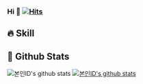 ### Hi 👋  [![Hits](https://hits.seeyoufarm.com/api/count/incr/badge.svg?url=https%3A%2F%2Fgithub.com%2Fyunsun1127&count_bg=%2379C83D&title_bg=%23555555&icon=googlefit.svg&icon_color=%23E7E7E7&title=See+my+profile&edge_flat=false)](https://hits.seeyoufarm.com)

## 🔥 Skill


## 🥇 Github Stats
![본인ID's github stats](https://github-readme-stats.vercel.app/api?username=yunsun1127&show_icons=true)
[![본인ID's github stats](https://github-readme-stats.vercel.app/api/top-langs/?username=yunsun1127&show_icons=true&hide_border=true&title_color=004386&icon_color=004386&layout=compact)](https://github.com/본인ID)
